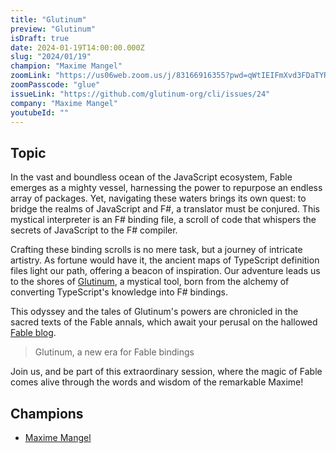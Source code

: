 ```yaml
---
title: "Glutinum"
preview: "Glutinum"
isDraft: true
date: 2024-01-19T14:00:00.000Z
slug: "2024/01/19"
champion: "Maxime Mangel"
zoomLink: "https://us06web.zoom.us/j/83166916355?pwd=qWtIEIFmXvd3FDaTYRM8pRDKm3TAmU.1"
zoomPasscode: "glue"
issueLink: "https://github.com/glutinum-org/cli/issues/24"
company: "Maxime Mangel"
youtubeId: ""
---
```


## Topic

In the vast and boundless ocean of the JavaScript ecosystem, Fable emerges as a mighty vessel, harnessing the power to repurpose an endless array of packages.
Yet, navigating these waters brings its own quest: to bridge the realms of JavaScript and F#, a translator must be conjured.
This mystical interpreter is an F# binding file, a scroll of code that whispers the secrets of JavaScript to the F# compiler.

Crafting these binding scrolls is no mere task, but a journey of intricate artistry.
As fortune would have it, the ancient maps of TypeScript definition files light our path, offering a beacon of inspiration.
Our adventure leads us to the shores of [Glutinum](https://github.com/glutinum-org/cli), a mystical tool, born from the alchemy of converting TypeScript's knowledge into F# bindings.

This odyssey and the tales of Glutinum's powers are chronicled in the sacred texts of the Fable annals, which await your perusal on the hallowed [Fable blog](https://fable.io/blog/2024/2024-01-01-Glutinum_a_new_era.html).

> Glutinum, a new era for Fable bindings

Join us, and be part of this extraordinary session, where the magic of Fable comes alive through the words and wisdom of the remarkable Maxime!

## Champions

- [Maxime Mangel](https://github.com/MangelMaxime)
